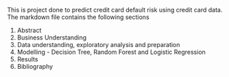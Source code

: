 This is project done to predict credit card default risk using credit card data. The markdown file contains the following sections
1. Abstract
2. Business Understanding
3. Data understanding, exploratory analysis and preparation
4. Modelling - Decision Tree, Random Forest and Logistic Regression
5. Results
6. Bibliography

